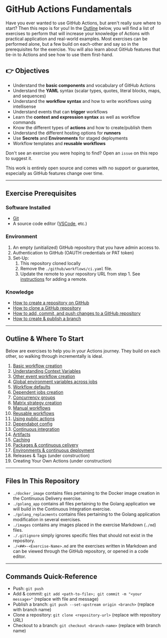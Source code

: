 # GitHub Actions Fundamentals

Have you ever wanted to use GitHub Actions, but aren't really sure where to start? Then this repo is for you! In the [Outline](#outline) below, you will find a list of exercises to perform that will increase your knowledge of Actions with practical application and real-world examples. Most exercises can be performed alone, but a few build on each-other and say so in the prerequisites for the exercise. You will also learn about GitHub features that tie-in to Actions and see how to use them first-hand.

## 👉 Objectives

- Understand the __basic components__ and vocabulary of GitHub Actions
- Understand the __YAML__ syntax (scalar types, quotes, literal blocks, maps, and sequences)
- Understand the __workflow syntax__ and how to write workflows using intellisense
- Understand events that can __trigger__ workflows
- Learn the __context and expression syntax__ as well as workflow commands
- Know the different types of __actions__ and how to create/publish them
- Understand the different hosting options for __runners__
- Use __Secrets__ and __Environments__ for staged deployments
- Workflow templates and __reusable workflows__

Don't see an exercise you were hoping to find? Open an `issue` on this repo to suggest it.

This work is entirely open source and comes with no support or guarantee, especially as GitHub features change over time.

---

## Exercise Prerequisites

### Software Installed
- [Git](https://git-scm.com/downloads)
- A source code editor ([VSCode](https://code.visualstudio.com/download), etc.)

### Environment
1. An empty (unitialized) GitHub repository that you have admin access to.
2. Authentication to GitHub (OAUTH credentials or PAT token)
3. Set-Up:
   1. This repository cloned locally
   2. Remove the `./github/workflows/ci.yaml` file.
   3. Update the remote to your repository URL from step 1. See [instructions](https://docs.github.com/en/get-started/getting-started-with-git/managing-remote-repositories#changing-a-remote-repositorys-url) for adding a remote.

### Knowledge
- [How to create a repository on GitHub](https://docs.github.com/en/repositories/creating-and-managing-repositories/creating-a-new-repository)
- [How to clone a GitHub repository](https://docs.github.com/en/repositories/creating-and-managing-repositories/cloning-a-repository)
- [How to add, commit, and push changes to a GitHub repository](https://github.com/git-guides/git-commit)
- [How to create & publish a branch](https://github.com/git-guides/git-push)

---

## Outline & Where To Start
Below are exercises to help you in your Actions journey. They build on each other, so walking through incrementally is ideal.

1. [Basic workflow creation](./01-Basic-Workflows.md)
2. [Understanding Context Variables](./02-Understanding-Context-Variables.md)
3. [Other event workflow creation](./03-Other-Event-Workflows.md)
4. [Global environment variables across jobs](./04-Global-Environment-Variables.md)
5. [Workflow defaults](./05-Workflow-Defaults.md)
6. [Dependent jobs creation](./06-Dependent-Jobs.md)
7. [Concurrency groups](./07-Concurrency-Groups.md)
8. [Matrix strategy creation](08-Matrix-Strategy.md)
9. [Manual workflows](09-Manual-Workflow.md)
10. [Reusable workflows](./10-Reusable-Workflow.md)
11. [Using public actions](./11-Using-Actions.md)
12. [Dependabot config](./13-Dependabot-Config.md)
13. [Continuous integration](./12-Continuous-Integration.md)
14. [Artifacts](./14-Artifacts.md)
15. [Caching](./15-Caching.md)
16. [Packages & continuous celivery](./16-Packages-And-Continuous-Delivery.md)
17. [Environments & continuous deployment](./17-Environments-And-Continuous-Deployment.md)
18. Releases & Tags (under construction)
19. Creating Your Own Actions (under construction)

---

## Files In This Repository
- `./docker_image` contains files pertaining to the Docker image creation in the Continuous Delivery exercise.
- `./golang_app` contains all files pertaining to the Golang application we will build in the Continuous Integration exercise.
- `./golang_replacments` contains files pertaining to the Golang application modification in several exercises.
- `./images` contains any images placed in the exercise Markdown (`./md`) files.
- `./.gitignore` simply ignores specific files that should not exist in the repository.
- `./<##>-<Exercise-Name>.md` are the exercises written in Markdown and can be viewed through the GitHub repository, or opened in a code editor.

---

## Commands Quick-Reference
- Push: `git push`
- Add & commit: `git add <path-to-file>; git commit -m "<your message>"` (replace with file and message)
- Publish a branch: `git push --set-upstream origin <branch>` (replace with branch name)
- Clone a repository: `git clone <repository-url>` (replace with repository URL)
- Checkout to a branch: `git checkout <branch-name>` (replace with branch name)

